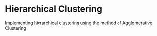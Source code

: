 # Hierarchical Clustering

Implementing hierarchical clustering using the method of Agglomerative Clustering 
